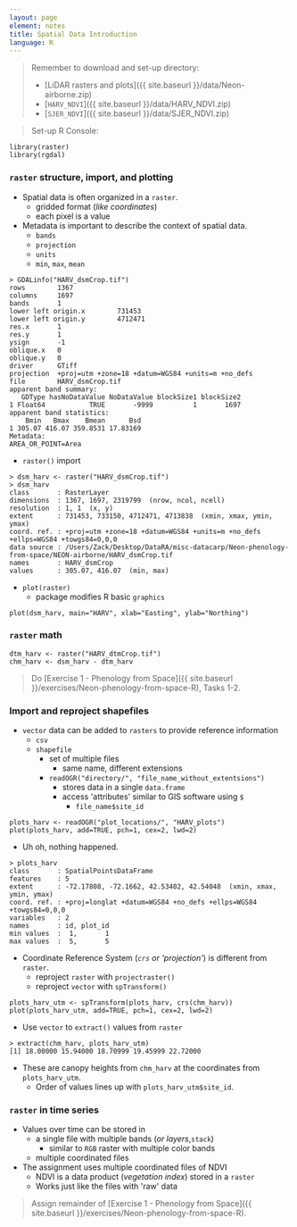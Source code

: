 ```yaml
---
layout: page
element: notes
title: Spatial Data Introduction
language: R
--- 
```


> Remember to download and set-up directory:
>
> * [LiDAR rasters and plots]({{ site.baseurl }}/data/Neon-airborne.zip)
> * [`HARV_NDVI`]({{ site.baseurl }}/data/HARV_NDVI.zip) 
> * [`SJER_NDVI`]({{ site.baseurl }}/data/SJER_NDVI.zip)

> Set-up R Console:

```
library(raster)
library(rgdal)
```

### `raster` structure, import, and plotting

* Spatial data is often organized in a `raster`.
    * gridded format (*like coordinates*)
    * each pixel is a value
* Metadata is important to describe the context of spatial data.
    * `bands`
    * `projection`
    * `units`
    * `min`, `max`, `mean`

```
> GDALinfo("HARV_dsmCrop.tif")
rows        1367 
columns     1697 
bands       1 
lower left origin.x        731453 
lower left origin.y        4712471 
res.x       1 
res.y       1 
ysign       -1 
oblique.x   0 
oblique.y   0 
driver      GTiff 
projection  +proj=utm +zone=18 +datum=WGS84 +units=m +no_defs 
file        HARV_dsmCrop.tif 
apparent band summary:
   GDType hasNoDataValue NoDataValue blockSize1 blockSize2
1 Float64           TRUE       -9999          1       1697
apparent band statistics:
    Bmin   Bmax    Bmean      Bsd
1 305.07 416.07 359.8531 17.83169
Metadata:
AREA_OR_POINT=Area 
```

* `raster()` import

```
> dsm_harv <- raster("HARV_dsmCrop.tif")
> dsm_harv
class       : RasterLayer 
dimensions  : 1367, 1697, 2319799  (nrow, ncol, ncell)
resolution  : 1, 1  (x, y)
extent      : 731453, 733150, 4712471, 4713838  (xmin, xmax, ymin, ymax)
coord. ref. : +proj=utm +zone=18 +datum=WGS84 +units=m +no_defs +ellps=WGS84 +towgs84=0,0,0 
data source : /Users/Zack/Desktop/DataRA/misc-datacarp/Neon-phenology-from-space/NEON-airborne/HARV_dsmCrop.tif 
names       : HARV_dsmCrop 
values      : 305.07, 416.07  (min, max)
```

* `plot(raster)`
    * package modifies R basic `graphics`

```
plot(dsm_harv, main="HARV", xlab="Easting", ylab="Northing")
```

### `raster` math

```
dtm_harv <- raster("HARV_dtmCrop.tif")
chm_harv <- dsm_harv - dtm_harv
```

> Do [Exercise 1 - Phenology from Space]({{ site.baseurl }}/exercises/Neon-phenology-from-space-R), Tasks 1-2.

### Import and reproject shapefiles

* `vector` data can be added to `rasters` to provide reference information
    * `csv`
    * `shapefile`
        * set of multiple files
            * same name, different extensions
        * `readOGR("directory/", "file_name_without_extentsions")`
            * stores data in a single `data.frame`
            * access 'attributes' similar to GIS software using `$`
                * `file_name$site_id`

```
plots_harv <- readOGR("plot_locations/", "HARV_plots")
plot(plots_harv, add=TRUE, pch=1, cex=2, lwd=2)
```

* Uh oh, nothing happened.

```
> plots_harv
class       : SpatialPointsDataFrame 
features    : 5 
extent      : -72.17808, -72.1662, 42.53402, 42.54048  (xmin, xmax, ymin, ymax)
coord. ref. : +proj=longlat +datum=WGS84 +no_defs +ellps=WGS84 +towgs84=0,0,0 
variables   : 2
names       : id, plot_id 
min values  :  1,       1 
max values  :  5,       5 
```

* Coordinate Reference System (*`crs` or 'projection'*) is different from `raster`.
    * reproject `raster` with `projectraster()`
    * reproject `vector` with `spTransform()`

```
plots_harv_utm <- spTransform(plots_harv, crs(chm_harv))
plot(plots_harv_utm, add=TRUE, pch=1, cex=2, lwd=2)
```

* Use `vector` to `extract()` values from `raster`

```
> extract(chm_harv, plots_harv_utm)
[1] 18.00000 15.94000 18.70999 19.45999 22.72000
```

* These are canopy heights from `chm_harv` at the coordinates from 
  `plots_harv_utm`. 
    * Order of values lines up with `plots_harv_utm$site_id`.

### `raster` in time series

* Values over time can be stored in
    * a single file with multiple bands (*or layers*,`stack`)
        * similar to `RGB` raster with multiple color bands
    * multiple coordinated files
* The assignment uses multiple coordinated files of NDVI
    * NDVI is a data product (*vegetation index*) stored in a `raster`
    * Works just like the files with 'raw' data

> Assign remainder of [Exercise 1 - Phenology from Space]({{ site.baseurl }}/exercises/Neon-phenology-from-space-R).
